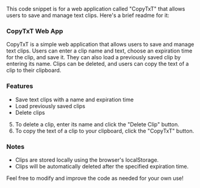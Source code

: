This code snippet is for a web application called "CopyTxT" that allows users to save and manage text clips. Here's a brief readme for it:

### CopyTxT Web App
CopyTxT is a simple web application that allows users to save and manage text clips. Users can enter a clip name and text, choose an expiration time for the clip, and save it. They can also load a previously saved clip by entering its name. Clips can be deleted, and users can copy the text of a clip to their clipboard.

### Features
- Save text clips with a name and expiration time
- Load previously saved clips
- Delete clips
5. To delete a clip, enter its name and click the "Delete Clip" button.
6. To copy the text of a clip to your clipboard, click the "CopyTxT" button.

### Notes
- Clips are stored locally using the browser's localStorage.
- Clips will be automatically deleted after the specified expiration time.

Feel free to modify and improve the code as needed for your own use!
